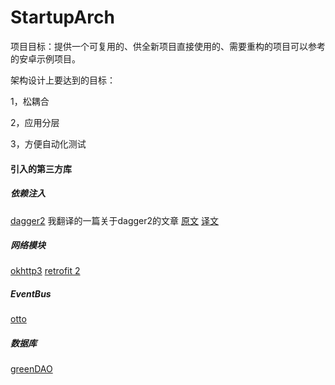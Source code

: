 # StartupArch
项目目标：提供一个可复用的、供全新项目直接使用的、需要重构的项目可以参考的安卓示例项目。

架构设计上要达到的目标：

1，松耦合

2，应用分层

3，方便自动化测试


#### 引入的第三方库
##### 依赖注入
[dagger2](http://google.github.io/dagger/)
我翻译的一篇关于dagger2的文章  [原文](http://fernandocejas.com/2015/04/11/tasting-dagger-2-on-android/) [译文](http://www.jianshu.com/p/c310618b23a6)

##### 网络模块
[okhttp3](https://github.com/square/okhttp)
[retrofit 2](https://github.com/square/retrofit)

##### EventBus
[otto](http://square.github.io/otto/)

##### 数据库
[greenDAO](https://github.com/greenrobot/greenDAO)

